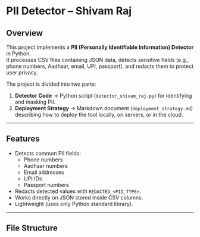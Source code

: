# PII Detector – Shivam Raj

## Overview
This project implements a **PII (Personally Identifiable Information) Detector** in Python.  
It processes CSV files containing JSON data, detects sensitive fields (e.g., phone numbers, Aadhaar, email, UPI, passport), and redacts them to protect user privacy.  

The project is divided into two parts:  
1. **Detector Code** → Python script (`detector_shivam_raj.py`) for identifying and masking PII.  
2. **Deployment Strategy** → Markdown document (`deployment_strategy.md`) describing how to deploy the tool locally, on servers, or in the cloud.  

---

## Features
- Detects common PII fields:
  - Phone numbers  
  - Aadhaar numbers  
  - Email addresses  
  - UPI IDs  
  - Passport numbers  
- Redacts detected values with `REDACTED_<PII_TYPE>`.  
- Works directly on JSON stored inside CSV columns.  
- Lightweight (uses only Python standard library).  

---

## File Structure
